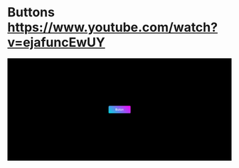 # Buttons https://www.youtube.com/watch?v=ejafuncEwUY
<p align="center">
  <img src="preview.png" alt="preview del proyecto" width="600">
</p>